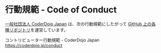 # 行動規範 - Code of Conduct

[一般社団法人 CoderDojo Japan](https://coderdojo.jp/about) は、次の行動規範にしたがって [GitHub 上の各種リポジトリ](https://github.com/coderdojo-japan)を運営しています。

コントリビューター行動規範 - CoderDojo Japan   
https://coderdojo.jp/conduct
